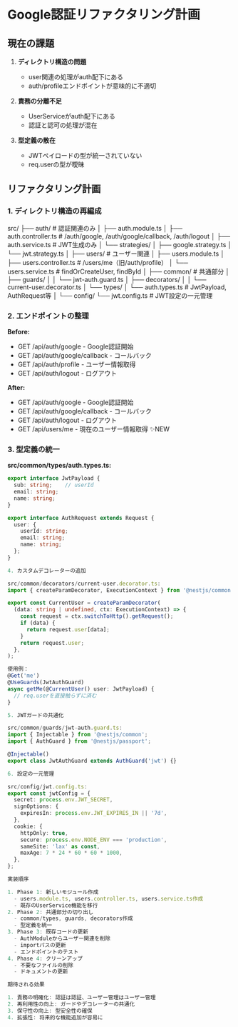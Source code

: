 # Google認証リファクタリング計画

  ## 現在の課題

  1. **ディレクトリ構造の問題**
     - user関連の処理がauth配下にある
     - auth/profileエンドポイントが意味的に不適切

  2. **責務の分離不足**
     - UserServiceがauth配下にある
     - 認証と認可の処理が混在

  3. **型定義の散在**
     - JWTペイロードの型が統一されていない
     - req.userの型が曖昧

  ## リファクタリング計画

  ### 1. ディレクトリ構造の再編成

  src/
  ├── auth/                    # 認証関連のみ
  │   ├── auth.module.ts
  │   ├── auth.controller.ts   # /auth/google, /auth/google/callback, /auth/logout
  │   ├── auth.service.ts      # JWT生成のみ
  │   └── strategies/
  │       ├── google.strategy.ts
  │       └── jwt.strategy.ts
  │
  ├── users/                   # ユーザー関連
  │   ├── users.module.ts
  │   ├── users.controller.ts  # /users/me（旧/auth/profile）
  │   └── users.service.ts     # findOrCreateUser, findById
  │
  ├── common/                  # 共通部分
  │   ├── guards/
  │   │   └── jwt-auth.guard.ts
  │   ├── decorators/
  │   │   └── current-user.decorator.ts
  │   └── types/
  │       └── auth.types.ts    # JwtPayload, AuthRequest等
  │
  └── config/
      └── jwt.config.ts        # JWT設定の一元管理

  ### 2. エンドポイントの整理

  **Before:**
  - GET /api/auth/google - Google認証開始
  - GET /api/auth/google/callback - コールバック
  - GET /api/auth/profile - ユーザー情報取得
  - GET /api/auth/logout - ログアウト

  **After:**
  - GET /api/auth/google - Google認証開始
  - GET /api/auth/google/callback - コールバック
  - GET /api/auth/logout - ログアウト
  - GET /api/users/me - 現在のユーザー情報取得 ✨NEW

  ### 3. 型定義の統一

  **src/common/types/auth.types.ts:**
  ```typescript
  export interface JwtPayload {
    sub: string;    // userId
    email: string;
    name: string;
  }

  export interface AuthRequest extends Request {
    user: {
      userId: string;
      email: string;
      name: string;
    };
  }

  4. カスタムデコレーターの追加

  src/common/decorators/current-user.decorator.ts:
  import { createParamDecorator, ExecutionContext } from '@nestjs/common';

  export const CurrentUser = createParamDecorator(
    (data: string | undefined, ctx: ExecutionContext) => {
      const request = ctx.switchToHttp().getRequest();
      if (data) {
        return request.user[data];
      }
      return request.user;
    },
  );

  使用例：
  @Get('me')
  @UseGuards(JwtAuthGuard)
  async getMe(@CurrentUser() user: JwtPayload) {
    // req.userを直接触らずに済む
  }

  5. JWTガードの共通化

  src/common/guards/jwt-auth.guard.ts:
  import { Injectable } from '@nestjs/common';
  import { AuthGuard } from '@nestjs/passport';

  @Injectable()
  export class JwtAuthGuard extends AuthGuard('jwt') {}

  6. 設定の一元管理

  src/config/jwt.config.ts:
  export const jwtConfig = {
    secret: process.env.JWT_SECRET,
    signOptions: {
      expiresIn: process.env.JWT_EXPIRES_IN || '7d',
    },
    cookie: {
      httpOnly: true,
      secure: process.env.NODE_ENV === 'production',
      sameSite: 'lax' as const,
      maxAge: 7 * 24 * 60 * 60 * 1000,
    },
  };

  実装順序

  1. Phase 1: 新しいモジュール作成
    - users.module.ts, users.controller.ts, users.service.ts作成
    - 既存のUserService機能を移行
  2. Phase 2: 共通部分の切り出し
    - common/types, guards, decorators作成
    - 型定義を統一
  3. Phase 3: 既存コードの更新
    - AuthModuleからユーザー関連を削除
    - importパスの更新
    - エンドポイントのテスト
  4. Phase 4: クリーンアップ
    - 不要なファイルの削除
    - ドキュメントの更新

  期待される効果

  1. 責務の明確化: 認証は認証、ユーザー管理はユーザー管理
  2. 再利用性の向上: ガードやデコレーターの共通化
  3. 保守性の向上: 型安全性の確保
  4. 拡張性: 将来的な機能追加が容易に